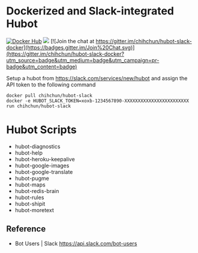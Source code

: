 # Dockerized and Slack-integrated Hubot

[![Docker Hub](https://img.shields.io/badge/docker-ready-blue.svg)](https://registry.hub.docker.com/u/chihchun/hubot-slack/)
[![](https://badge.imagelayers.io/chihchun/hubot-slack:latest.svg)](https://imagelayers.io/?images=chihchun/hubot-slack:latest 'Get your own badge on imagelayers.io')
[![Join the chat at https://gitter.im/chihchun/hubot-slack-docker](https://badges.gitter.im/Join%20Chat.svg)](https://gitter.im/chihchun/hubot-slack-docker?utm_source=badge&utm_medium=badge&utm_campaign=pr-badge&utm_content=badge)

Setup a hubot from https://slack.com/services/new/hubot and assign the API token to the following command

```
docker pull chihchun/hubot-slack
docker -e HUBOT_SLACK_TOKEN=xoxb-1234567890-XXXXXXXXXXXXXXXXXXXXXXXX run chihchun/hubot-slack
```

# Hubot Scripts
* hubot-diagnostics
* hubot-help
* hubot-heroku-keepalive
* hubot-google-images
* hubot-google-translate
* hubot-pugme
* hubot-maps
* hubot-redis-brain
* hubot-rules
* hubot-shipit
* hubot-moretext

## Reference
* Bot Users | Slack https://api.slack.com/bot-users
